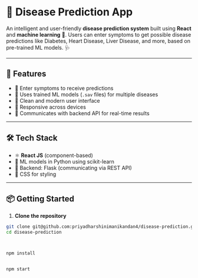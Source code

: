 # 🧠 Disease Prediction App

An intelligent and user-friendly **disease prediction system** built using **React** and **machine learning** 🧬. Users can enter symptoms to get possible disease predictions like Diabetes, Heart Disease, Liver Disease, and more, based on pre-trained ML models. 🩺

---

## 🚀 Features

- 🧾 Enter symptoms to receive predictions
- 🤖 Uses trained ML models (`.sav` files) for multiple diseases
- 🎨 Clean and modern user interface
- 📱 Responsive across devices
- 🔗 Communicates with backend API for real-time results

---

## 🛠️ Tech Stack

- ⚛️ **React JS** (component-based)
- 🧠 ML models in Python using scikit-learn
- 🐍 Backend: Flask (communicating via REST API)
- 🎨 CSS for styling

---

## 📦 Getting Started

1. **Clone the repository**

```bash
git clone git@github.com:priyadharshinimanikandan4/disease-prediction.git
cd disease-prediction



npm install


npm start

